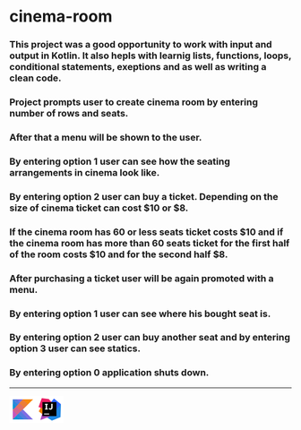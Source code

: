 # cinema-room

### This project was a good opportunity to work with input and output in Kotlin. It also hepls with learnig lists, functions, loops, conditional statements, exeptions and as well as writing a clean code.
### Project prompts user to create cinema room by entering number of rows and seats.
### After that a menu will be shown to the user. 
### By entering option 1 user can see how the seating arrangements in cinema look like.
### By entering option 2 user can buy a ticket. Depending on the size of cinema ticket can cost $10 or $8.
### If the cinema room has 60 or less seats ticket costs $10 and if the cinema room has more than 60 seats ticket for the first half of the room costs $10 and for the second half $8.
### After purchasing a ticket user will be again promoted with a menu. 
### By entering option 1 user can see where his bought seat is. 
### By entering option 2 user can buy another seat and by entering option 3 user can see statics.
### By entering option 0 application shuts down.

<hr>
<img align="left" alt="Kotlin" width="" src="https://github.com/puhacinboris/puhacinboris/blob/main/kotlin.png" />
<img align="left" alt="InteliJ" width="" src="https://github.com/puhacinboris/puhacinboris/blob/main/intellij-idea.png" />
